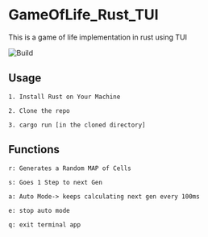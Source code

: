# GameOfLife_Rust_TUI
This is a game of life implementation in rust using TUI

![Build](https://github.com/RoKu1/GameOfLife_Rust_TUI/actions/workflows/rust.yml/badge.svg?branch=main)



## Usage
`1. Install Rust on Your Machine`

`2. Clone the repo`

`3. cargo run [in the cloned directory]`

## Functions
```
r: Generates a Random MAP of Cells

s: Goes 1 Step to next Gen

a: Auto Mode-> keeps calculating next gen every 100ms

e: stop auto mode

q: exit terminal app
```